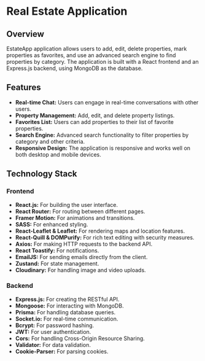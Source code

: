 # Real Estate Application

## Overview

EstateApp application allows users to add, edit, delete properties, mark properties as favorites, and use an advanced search engine to find properties by category. The application is built with a React frontend and an Express.js backend, using MongoDB as the database.

## Features

- **Real-time Chat:** Users can engage in real-time conversations with other users.
- **Property Management:** Add, edit, and delete property listings.
- **Favorites List:** Users can add properties to their list of favorite properties.
- **Search Engine:** Advanced search functionality to filter properties by category and other criteria.
- **Responsive Design:** The application is responsive and works well on both desktop and mobile devices.

## Technology Stack

### Frontend

- **React.js:** For building the user interface.
- **React Router:** For routing between different pages.
- **Framer Motion:** For animations and transitions.
- **SASS:** For enhanced styling.
- **React-Leaflet & Leaflet:** For rendering maps and location features.
- **React-Quill & DOMPurify:** For rich text editing with security measures.
- **Axios:** For making HTTP requests to the backend API.
- **React Toastify:** For notifications.
- **EmailJS:** For sending emails directly from the client.
- **Zustand:** For state management.
- **Cloudinary:** For handling image and video uploads.

### Backend

- **Express.js:** For creating the RESTful API.
- **Mongoose:** For interacting with MongoDB.
- **Prisma:** For handling database queries.
- **Socket.io:** For real-time communication.
- **Bcrypt:** For password hashing.
- **JWT:** For user authentication.
- **Cors:** For handling Cross-Origin Resource Sharing.
- **Validator:** For data validation.
- **Cookie-Parser:** For parsing cookies.